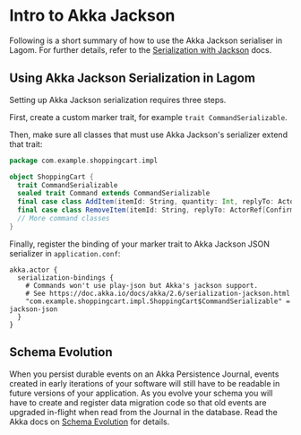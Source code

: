 # Intro to Akka Jackson

Following is a short summary of how to use the Akka Jackson serialiser in Lagom. For further details, refer to the [Serialization with Jackson](https://doc.akka.io/docs/akka/2.6/serialization-jackson.html) docs.

## Using Akka Jackson Serialization in Lagom

Setting up Akka Jackson serialization requires three steps.

First, create a custom marker trait, for example `trait CommandSerializable`.

Then, make sure all classes that must use Akka Jackson's serializer extend that trait:

```scala
package com.example.shoppingcart.impl

object ShoppingCart {
  trait CommandSerializable
  sealed trait Command extends CommandSerializable
  final case class AddItem(itemId: String, quantity: Int, replyTo: ActorRef[Confirmation]) extends Command
  final case class RemoveItem(itemId: String, replyTo: ActorRef[Confirmation]) extends Command
  // More command classes
}
```

Finally, register the binding of your marker trait to Akka Jackson JSON serializer in `application.conf`:

```
akka.actor {
  serialization-bindings {
    # Commands won't use play-json but Akka's jackson support.
    # See https://doc.akka.io/docs/akka/2.6/serialization-jackson.html
    "com.example.shoppingcart.impl.ShoppingCart$CommandSerializable" = jackson-json
  }
} 
```
## Schema Evolution

When you persist durable events on an Akka Persistence Journal, events created in early iterations of your software will still have to be readable in future versions of your application. As you evolve your schema you will have to create and register data migration code so that old events are upgraded in-flight when read from the Journal in the database. Read the Akka docs on [Schema Evolution](https://doc.akka.io/docs/akka/2.6/serialization-jackson.html#schema-evolution) for details.
